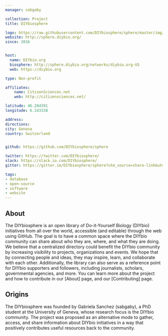```yaml
---
manager: sabgaby

collection: Project
title: DIYbiosphere

logo: https://raw.githubusercontent.com/DIYbiosphere/sphere/master/img/Logo.png
website: http://sphere.diybio.org/
since: 2016


host:
  name: DIYbio.org
  biosphere: http://sphere.diybio.org/networks/diybio.org-US
  web: https://diybio.org

type: Non-profit

affiliates:
    name: CitizenSciences.net
    web: http://citizensciences.net/

latitude: 46.204391
longitude: 6.143158

address:
directions:
city: Geneva
country: Switzerland


github: https://github.com/DIYbiosphere/sphere

twitter: https://twitter.com/DIYbiosphere/
slack: https://slack.io.com/DIYbiosphere/
gitter: https://gitter.im/DIYbiosphere/sphere?utm_source=share-link&utm_medium=link&utm_campaign=share-link

tags:
- database
- open-source
- software
- website
---
```


## About
The DIYbiosphere is an open library of Do-it-Yourself Biology (DIYbio) initiatives from all over the world, accessible (and editable) through the web using GitHub. The goal is to have a common space where the DIYbio community can share about who they are, where, and what they are doing. We believe that a centralized directory could benefit the DIYbio community by increasing visibility to projects, organizations and events. We hope that by connecting people and ideas, they may inspire, learn, and collaborate with each other. Additionally, the library can also serve as a reference point for DIYbio supporters and followers, including journalists, scholars, governmental agencies, and more.
You can learn more about the project and how to contribute in our [About] page, and our [Contributing] page.


## Origins
The DIYbiosphere was founded by Gabriela Sanchez (sabgaby), a PhD student at the University of Geneva, whose research focus is the DIYbio community. The project was proposed as an alternative mode to gather, access, and share information about DIYbio initiatives in a way that positively contributes useful resources back to the community.
